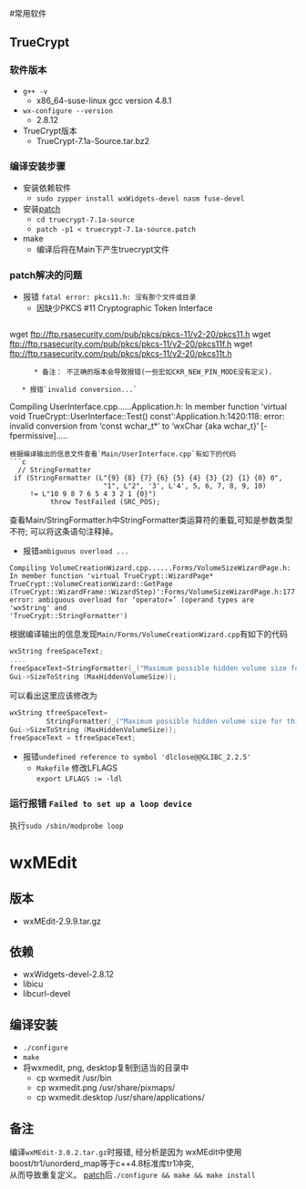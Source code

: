#常用软件

## TrueCrypt

### 软件版本
   * `g++ -v`
      * x86_64-suse-linux  gcc version 4.8.1
   * `wx-configure --version`
      * 2.8.12
   * TrueCrypt版本
      * TrueCrypt-7.1a-Source.tar.bz2

### 编译安装步骤
   * 安装依赖软件
      * `sudo zypper install wxWidgets-devel nasm fuse-devel`
   * 安装[patch](truecrypt-7.1a.patch)
      * `cd truecrypt-7.1a-source`
      * `patch -p1 < truecrypt-7.1a-source.patch`
   * make
      * 编译后将在Main下产生truecrypt文件

### patch解决的问题
   * 报错 `fatal error: pkcs11.h: 没有那个文件或目录`
     *  因缺少PKCS #11 Cryptographic Token Interface
     ```
wget ftp://ftp.rsasecurity.com/pub/pkcs/pkcs-11/v2-20/pkcs11.h
wget ftp://ftp.rsasecurity.com/pub/pkcs/pkcs-11/v2-20/pkcs11f.h
wget ftp://ftp.rsasecurity.com/pub/pkcs/pkcs-11/v2-20/pkcs11t.h
```
      * 备注： 不正确的版本会导致报错(一些宏如CKR_NEW_PIN_MODE没有定义).

   * 报错`invalid conversion...`
```
Compiling UserInterface.cpp......Application.h: In member function 
'virtual void TrueCrypt::UserInterface::Test() const':Application.h:1420:118: 
error: invalid conversion from ‘const wchar_t*’ to ‘wxChar {aka wchar_t}’ [-fpermissive].....
```
根据编译输出的信息文件查看`Main/UserInterface.cpp`有如下的代码
```c
  // StringFormatter
 if (StringFormatter (L"{9} {8} {7} {6} {5} {4} {3} {2} {1} {0} 0",
                       "1", L"2", '3', L'4', 5, 6, 7, 8, 9, 10) 
     != L"10 9 8 7 6 5 4 3 2 1 {0}")
          throw TestFailed (SRC_POS);
```
查看Main/StringFormatter.h中StringFormatter类运算符的重载,可知是参数类型不符;
可以将这条语句注释掉。

   * 报错`ambiguous overload ...`
```
Compiling VolumeCreationWizard.cpp......Forms/VolumeSizeWizardPage.h: 
In member function 'virtual TrueCrypt::WizardPage* TrueCrypt::VolumeCreationWizard::GetPage
(TrueCrypt::WizardFrame::WizardStep)':Forms/VolumeSizeWizardPage.h:177:20: 
error: ambiguous overload for ‘operator=’ (operand types are 'wxString' and
'TrueCrypt::StringFormatter')
```
根据编译输出的信息发现`Main/Forms/VolumeCreationWizard.cpp`有如下的代码
```c
wxString freeSpaceText;
....
freeSpaceText=StringFormatter(_("Maximum possible hidden volume size for this volume is {0}."),
Gui->SizeToString (MaxHiddenVolumeSize));
```
可以看出这里应该修改为
```c
wxString tfreeSpaceText=
         StringFormatter(_("Maximum possible hidden volume size for this volume is {0}."),
Gui->SizeToString (MaxHiddenVolumeSize));
freeSpaceText = tfreeSpaceText;
```
   * 报错`undefined reference to symbol 'dlclose@@GLIBC_2.2.5'`
      * `Makefile` 修改LFLAGS   
`export LFLAGS := -ldl`

### 运行报错 `Failed to set up a loop device`
执行`sudo /sbin/modprobe loop`


# wxMEdit
## 版本
   * wxMEdit-2.9.9.tar.gz
## 依赖
   * wxWidgets-devel-2.8.12
   * libicu
   * libcurl-devel
   
## 编译安装
   * `./configure`
   * `make`
   * 将wxmedit, png, desktop复制到适当的目录中
      * cp wxmedit /usr/bin
      * cp wxmedit.png /usr/share/pixmaps/
      * cp wxmedit.desktop /usr/share/applications/

## 备注
编译`wxMEdit-3.0.2.tar.gz`时报错, 经分析是因为 wxMEdit中使用boost/tr1/unorderd_map等于c++4.8标准库tr1冲突,  
从而导致重复定义。 [patch](wxMEdit-3.0.2.patch)后`./configure && make && make install`
